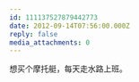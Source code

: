```yaml
---
id: 111137527879442773
date: 2012-09-14T07:56:00.000Z
reply: false
media_attachments: 0
---
```


想买个摩托艇，每天走水路上班。

